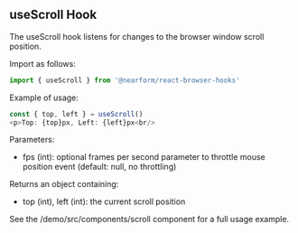 ## useScroll Hook

The useScroll hook listens for changes to the browser window scroll position.  

Import as follows:

```javascript
import { useScroll } from '@nearform/react-browser-hooks' 
```

Example of usage:

```javascript
const { top, left } = useScroll()
<p>Top: {top}px, Left: {left}px<br/>
```

Parameters:
- fps (int): optional frames per second parameter to throttle mouse position event (default: null, no throttling)

Returns an object containing:
- top (int), left (int): the current scroll position

See the /demo/src/components/scroll component for a full usage example.